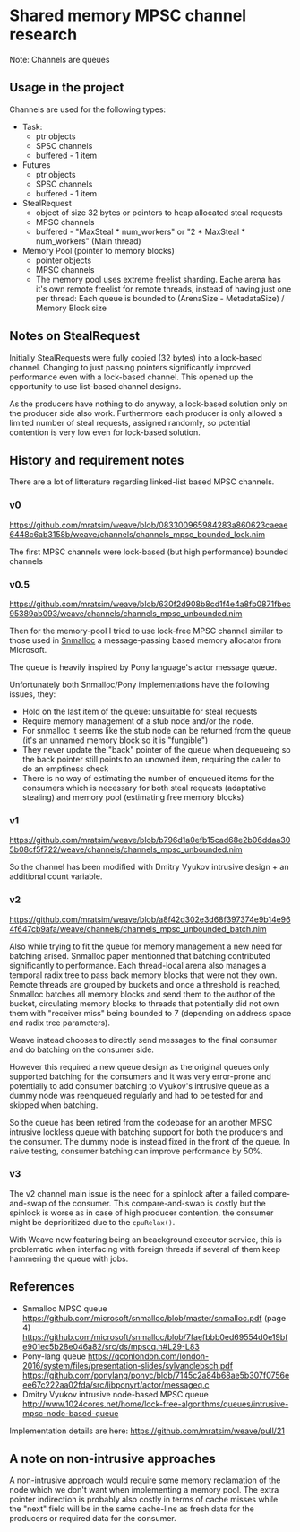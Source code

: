 # Shared memory MPSC channel research
Note: Channels are queues

## Usage in the project

Channels are used for the following types:

- Task:
  - ptr objects
  - SPSC channels
  - buffered - 1 item
- Futures
  - ptr objects
  - SPSC channels
  - buffered - 1 item
- StealRequest
  - object of size 32 bytes or pointers to heap allocated steal requests
  - MPSC channels
  - buffered - "MaxSteal * num_workers" or "2 * MaxSteal * num_workers" (Main thread)
- Memory Pool (pointer to memory blocks)
  - pointer objects
  - MPSC channels
  - The memory pool uses extreme freelist sharding. Eache arena has it's own
    remote freelist for remote threads, instead of having just one per thread:
    Each queue is bounded to (ArenaSize - MetadataSize) / Memory Block size

## Notes on StealRequest

Initially StealRequests were fully copied (32 bytes) into a lock-based channel. Changing to just passing pointers significantly improved performance even with a lock-based channel. This opened up the opportunity to use list-based channel designs.

As the producers have nothing to do anyway, a lock-based solution only on the producer side also work. Furthermore each producer is only allowed a limited number of steal requests, assigned randomly, so potential contention is very low even for lock-based solution.

## History and requirement notes

There are a lot of litterature regarding linked-list based MPSC channels.

### v0

https://github.com/mratsim/weave/blob/083300965984283a860623caeae6448c6ab3158b/weave/channels/channels_mpsc_bounded_lock.nim

The first MPSC channels were lock-based (but high performance) bounded channels

### v0.5

https://github.com/mratsim/weave/blob/630f2d908b8cd1f4e4a8fb0871fbec95389ab093/weave/channels/channels_mpsc_unbounded.nim

Then for the memory-pool I tried to use lock-free MPSC channel similar to those used in [Snmalloc](https://github.com/microsoft/snmalloc) a message-passing based memory allocator from Microsoft.

The queue is heavily inspired by Pony language's actor message queue.

Unfortunately both Snmalloc/Pony implementations have the following issues, they:
- Hold on the last item of the queue: unsuitable for steal requests
- Require memory management of a stub node and/or the node.
- For snmalloc it seems like the stub node can be returned from the queue (it's an unnamed memory block so it is "fungible")
- They never update the "back" pointer of the queue when dequeueing so the back pointer
  still points to an unowned item, requiring the caller to do an emptiness check
- There is no way of estimating the number of enqueued items for the consumers which is necessary for both
  steal requests (adaptative stealing) and memory pool (estimating free memory blocks)

### v1

https://github.com/mratsim/weave/blob/b796d1a0efb15cad68e2b06ddaa305b08cf5f722/weave/channels/channels_mpsc_unbounded.nim

So the channel has been modified with Dmitry Vyukov intrusive design + an additional count variable.

### v2

https://github.com/mratsim/weave/blob/a8f42d302e3d68f397374e9b14e964f647cb9afa/weave/channels/channels_mpsc_unbounded_batch.nim

Also while trying to fit the queue for memory management
a new need for batching arised. Snmalloc paper mentionned that batching contributed significantly to performance. Each thread-local arena also manages a temporal radix tree to pass back memory blocks that were not they own.
  Remote threads are grouped by buckets and once a threshold is reached, Snmalloc batches all memory blocks and send them to the author of the bucket, circulating memory blocks to threads that potentially did not own them with "receiver miss" being bounded to 7 (depending on address space and radix tree parameters).

Weave instead chooses to directly send messages to the final consumer and do batching on the consumer side.

However this required a new queue design as the original queues only supported batching for the consumers and it was very error-prone and potentially to add consumer batching to Vyukov's intrusive queue as a dummy node was reenqueued regularly and had to be tested for and skipped when batching.

So the queue has been retired from the codebase for an another MPSC intrusive lockless queue with batching support for both the producers and the consumer.
The dummy node is instead fixed in the front of the queue.
In naive testing, consumer batching can improve performance by 50%.

### v3

The v2 channel main issue is the need for a spinlock after a failed compare-and-swap of the consumer. This compare-and-swap is costly but the spinlock is worse as in case of high producer contention, the consumer
  might be deprioritized due to the `cpuRelax()`.

With Weave now featuring being an beackground executor service, this is problematic when interfacing with foreign threads if several of them
keep hammering the queue with jobs.

## References

- Snmalloc MPSC queue
  https://github.com/microsoft/snmalloc/blob/master/snmalloc.pdf (page 4)
  https://github.com/microsoft/snmalloc/blob/7faefbbb0ed69554d0e19bfe901ec5b28e046a82/src/ds/mpscq.h#L29-L83
- Pony-lang queue
  https://qconlondon.com/london-2016/system/files/presentation-slides/sylvanclebsch.pdf
  https://github.com/ponylang/ponyc/blob/7145c2a84b68ae5b307f0756eee67c222aa02fda/src/libponyrt/actor/messageq.c
- Dmitry Vyukov intrusive node-based MPSC queue
  http://www.1024cores.net/home/lock-free-algorithms/queues/intrusive-mpsc-node-based-queue

Implementation details are here: https://github.com/mratsim/weave/pull/21

## A note on non-intrusive approaches

A non-intrusive approach would require some memory reclamation of the node which we don't want when implementing
a memory pool. The extra pointer indirection is probably also costly in terms of cache misses while the
"next" field will be in the same cache-line as fresh data for the producers or required data for the consumer.
